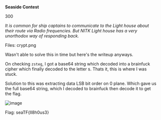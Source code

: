 **Seaside Contest**

300

_It is common for ship captains to communicate to the Light house about their route via Radio frequencies. But NITK Light house has a very unorthodox way of responding back._

Files: crypt.png

Wasn't able to solve this in time but here's the writeup anyways. 

On checking `zsteg`, I got a base64 string which decoded into a brainfuck cipher which finally decoded to the letter s. Thats it, this is where I was stuck.

Solution to this was extracting data LSB bit order on 0 plane. Which gave us the full base64 string, which I decoded to brainfuck then decode it to get the flag.

![image](https://github.com/user-attachments/assets/475a2a62-ce14-454e-88f7-5b4675b0fe28)

Flag: seaTF{lI8h0us3}
